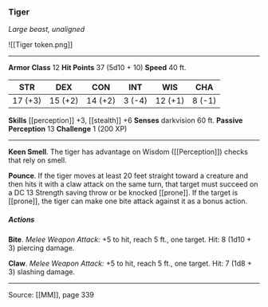 ### Tiger
_Large beast, unaligned_

![[Tiger token.png]]


---

**Armor Class** 12
**Hit Points** 37 (5d10 + 10)
**Speed** 40 ft.

| STR     | DEX     | CON     | INT     | WIS     | CHA     |
|---------|---------|---------|---------|---------|---------|
| 17 (+3) | 15 (+2) | 14 (+2) | 3 (-4) | 12 (+1) | 8 (-1) |

**Skills** [[perception]] +3, [[stealth]] +6
**Senses** darkvision 60 ft.
**Passive Perception** 13
**Challenge** 1 (200 XP)

---

**Keen Smell**. The tiger has advantage on Wisdom ([[Perception]]) checks that rely on smell.

**Pounce**. If the tiger moves at least 20 feet straight toward a creature and then hits it with a claw attack on the same turn, that target must succeed on a DC 13 Strength saving throw or be knocked [[prone]]. If the target is [[prone]], the tiger can make one bite attack against it as a bonus action.

##### Actions
**Bite**. _Melee Weapon Attack:_ +5 to hit, reach 5 ft., one target. Hit: 8 (1d10 + 3) piercing damage.

**Claw**. _Melee Weapon Attack:_ +5 to hit, reach 5 ft., one target. Hit: 7 (1d8 + 3) slashing damage.


---

Source: [[MM]], page 339